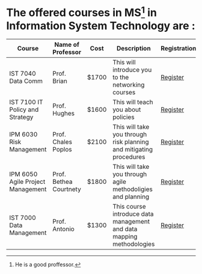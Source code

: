 # The offered courses in MS[^1] in Information System Technology are :

Course | Name of Professor |Cost | Description |Registration
---    | ---               | --- | ---|---
IST 7040 Data Comm  | Prof. Brian | $1700 | This will introduce you to the networking courses | [Register](links/link4.md)
IST 7100 IT Policy and Strategy | Prof. Hughes | $1600 | This will teach you about policies| [Register](links/link5.md)
IPM 6030 Risk Management | Prof. Chales Poplos | $2100 | This will take you through risk planning and mitigating procedures| [Register](links/link6.md)
IPM 6050 Agile Project Management | Prof. Bethea Courtnety | $1800 | This will take you through agile methodoligies and planning | [Register](links/link7.md)
IST 7000 Data Management | Prof. Antonio | $1300 | This course introduce data management and data mapping methodologies |[Register](links/link8.md)



[^1]: He is a good proffessor.
